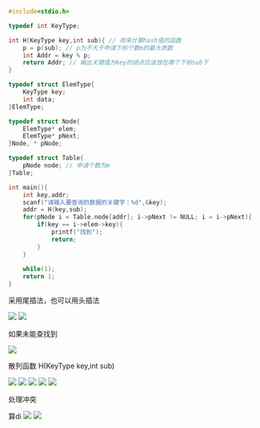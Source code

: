 <!--
 * @Author: D_bxg
 * @Date: 2021-10-31 14:20:09
 * @LastEditors: D_bxg
 * @LastEditTime: 2021-10-31 16:21:03
 * @Description: 
 *      哈希是一种存储结构
 * @FilePath: \Ce:\Code\Data-Structures-and-Algorithms\data-structures-and-algorithms\c\4 Algorithm\4.1 Search\4.1.3 Hash\README.md
-->
```c
#include<stdio.h>

typedef int KeyType;

int H(KeyType key,int sub){ // 用来计算hash值的函数
    p = p(sub); // p为不大于申请下标个数m的最大质数
    int Addr = key % p;
    return Addr; // 输出关键值为key的结点应该放在哪个下标sub下
}

typedef struct ElemType{
    KeyType key;
    int data;
}ElemType;

typedef struct Node{
    ElemType* elem;
    ElemType* pNext;
}Node, * pNode;

typedef struct Table{
    pNode node; // 申请个数为m
}Table;

int main(){
    int key,addr;
    scanf("请输入要查询的数据的关键字：%d",&key);
    addr = H(key,sub);
    for(pNode i = Table.node[addr]; i->pNext != NULL; i = i->pNext){
        if(key == i->elem->key){
            printf("找到");
            return;
        }
    }
    
    while(1);
    return 1;
}
```

采用尾插法，也可以用头插法

![ ](image/屏幕截图2021-10-31153454.jpg)
![ ](image/屏幕截图2021-10-31144136.jpg)

如果未能查找到

![ ](image/屏幕截图2021-10-31145703.jpg)

散列函数 H(KeyType key,int sub)

![ ](image/屏幕截图2021-10-31152457.jpg)
![ ](image/屏幕截图2021-10-31152737.jpg)
![ ](image/屏幕截图2021-10-31152944.jpg)
![ ](image/屏幕截图2021-10-31153218.jpg)
![ ](image/屏幕截2021-10-31153302.jpg)

处理冲突

算di
![ ](image/屏幕截图2021-10-31155129.jpg)
![ ](image/屏幕截图10-162016.jpg)



